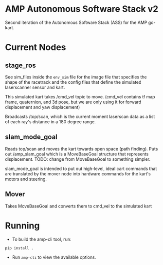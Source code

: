 # AMP Autonomous Software Stack v2

Second iteration of the Autonomous Software Stack (ASS) for the AMP go-kart.

# Current Nodes
## stage_ros
See sim\_files inside the `env_sim` file for the image file that specifies the shape of the racetrack and the config files that define the simulated laserscanner sensor and kart.

This simulated kart takes /cmd\_vel topic to move. (cmd\_vel contains tf map frame, quaternion, and 3d pose, but we are only using it for forward displacement and yaw displacement)   

Broadcasts /top/scan, which is the current moment laserscan data as a list of each ray's distance in a 180 degree range. 

## slam_mode_goal
Reads top/scan and moves the kart towards open space (path finding). Puts out /amp\_slam\_goal which is a MoveBaseGoal structure that represents displacement. TODO: change from MoveBaseGoal to something simpler.

slam\_mode\_goal is intended to put out high-level, ideal cart commands that are translated by the mover node into hardware commands for the kart's motors and steering.

## Mover
Takes MoveBaseGoal and converts them to cmd_vel to the simulated kart

# Running 
* To build the amp-cli tool, run:
```
pip install .
```
* Run `amp-cli` to view the available options.
